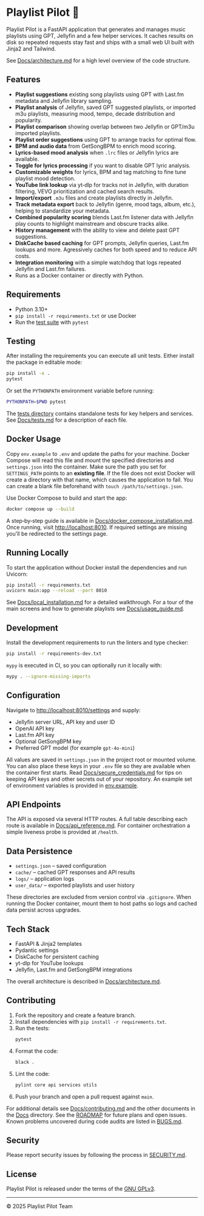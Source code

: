 # Playlist Pilot 🎵

Playlist Pilot is a FastAPI application that generates and manages music playlists using GPT, Jellyfin and a few helper services. It caches results on disk so repeated requests stay fast and ships with a small web UI built with Jinja2 and Tailwind.

See [Docs/architecture.md](Docs/architecture.md) for a high level overview of the code structure.

## Features

- **Playlist suggestions** existing song playlists using GPT with Last.fm metadata and Jellyfin library sampling.
- **Playlist analysis** of Jellyfin, saved GPT suggested playlists, or imported m3u playlists, measuring mood, tempo, decade distribution and popularity.
- **Playlist comparison** showing overlap between two Jellyfin or GPT/m3u imported playlists.
- **Playlist order suggestions** using GPT to arrange tracks for optimal flow.
- **BPM and audio data** from GetSongBPM to enrich mood scoring.
- **Lyrics-based mood analysis** when `.lrc` files or Jellyfin lyrics are
  available.
- **Toggle for lyrics processing** if you want to disable GPT lyric analysis.
- **Customizable weights** for lyrics, BPM and tag matching to fine tune
  playlist mood detection.
- **YouTube link lookup** via yt‑dlp for tracks not in Jellyfin, with duration filtering, VEVO prioritization and cached search results.
- **Import/export** `.m3u` files and create playlists directly in Jellyfin.
- **Track metadata export** back to Jellyfin (genre, mood tags, album, etc.), helping to standardize your metadata.
- **Combined popularity scoring** blends Last.fm listener data with Jellyfin play counts to highlight mainstream and obscure tracks alike.
- **History management** with the ability to view and delete past GPT suggestions.
- **DiskCache based caching** for GPT prompts, Jellyfin queries, Last.fm lookups and more. Agressively caches for both speed and to reduce API costs.
- **Integration monitoring** with a simple watchdog that logs repeated Jellyfin and Last.fm failures.
- Runs as a Docker container or directly with Python.

## Requirements

- Python 3.10+
- `pip install -r requirements.txt` or use Docker
- Run the [test suite](Docs/tests.md) with `pytest`

## Testing

After installing the requirements you can execute all unit tests. Either install
the package in editable mode:

```bash
pip install -e .
pytest
```

Or set the `PYTHONPATH` environment variable before running:

```bash
PYTHONPATH=$PWD pytest
```

The [tests directory](tests/) contains standalone tests for key helpers and services. See [Docs/tests.md](Docs/tests.md) for a description of each file.

## Docker Usage

Copy `env.example` to `.env` and update the paths for your machine. Docker
Compose will read this file and mount the specified directories and
`settings.json` into the container.
Make sure the path you set for `SETTINGS_PATH` points to an **existing file**.
If the file does not exist Docker will create a directory with that name,
which causes the application to fail. You can create a blank file beforehand
with `touch /path/to/settings.json`.

Use Docker Compose to build and start the app:

```bash
docker compose up --build
```

A step‑by‑step guide is available in [Docs/docker_compose_installation.md](Docs/docker_compose_installation.md). Once running, visit [http://localhost:8010](http://localhost:8010). If required settings are missing you'll be redirected to the settings page.

## Running Locally

To start the application without Docker install the dependencies and run Uvicorn:

```bash
pip install -r requirements.txt
uvicorn main:app --reload --port 8010
```

See [Docs/local_installation.md](Docs/local_installation.md) for a detailed walkthrough.
For a tour of the main screens and how to generate playlists see
[Docs/usage_guide.md](Docs/usage_guide.md).

## Development

Install the development requirements to run the linters and type checker:

```bash
pip install -r requirements-dev.txt
```

`mypy` is executed in CI, so you can optionally run it locally with:

```bash
mypy . --ignore-missing-imports
```

## Configuration

Navigate to [http://localhost:8010/settings](http://localhost:8010/settings) and supply:

- Jellyfin server URL, API key and user ID
- OpenAI API key
- Last.fm API key
- Optional GetSongBPM key
- Preferred GPT model (for example `gpt-4o-mini`)

All values are saved in `settings.json` in the project root or mounted volume.
You can also place these keys in your `.env` file so they are available when the container first starts.
Read [Docs/secure_credentials.md](Docs/secure_credentials.md) for tips on keeping API keys and other secrets out of your repository. An example set of environment variables is provided in [env.example](env.example).

## API Endpoints

The API is exposed via several HTTP routes. A full table describing each route is available in [Docs/api_reference.md](Docs/api_reference.md).
For container orchestration a simple liveness probe is provided at `/health`.

## Data Persistence

- `settings.json` – saved configuration
- `cache/` – cached GPT responses and API results
- `logs/` – application logs
- `user_data/` – exported playlists and user history

These directories are excluded from version control via `.gitignore`. When
running the Docker container, mount them to host paths so logs and cached data
persist across upgrades.

## Tech Stack

- FastAPI & Jinja2 templates
- Pydantic settings
- DiskCache for persistent caching
- yt-dlp for YouTube lookups
- Jellyfin, Last.fm and GetSongBPM integrations

The overall architecture is described in [Docs/architecture.md](Docs/architecture.md).

## Contributing

1. Fork the repository and create a feature branch.
2. Install dependencies with `pip install -r requirements.txt`.
3. Run the tests:
   ```bash
   pytest
   ```
4. Format the code:
   ```bash
   black .
   ```
5. Lint the code:
   ```bash
   pylint core api services utils
   ```
6. Push your branch and open a pull request against `main`.

For additional details see [Docs/contributing.md](Docs/contributing.md) and the other documents in the [Docs](Docs/) directory.
See the [ROADMAP](ROADMAP.md) for future plans and open issues.
Known problems uncovered during code audits are listed in [BUGS.md](BUGS.md).

## Security

Please report security issues by following the process in [SECURITY.md](.github/SECURITY.md).

## License

Playlist Pilot is released under the terms of the [GNU GPLv3](LICENSE).

---
© 2025 Playlist Pilot Team
